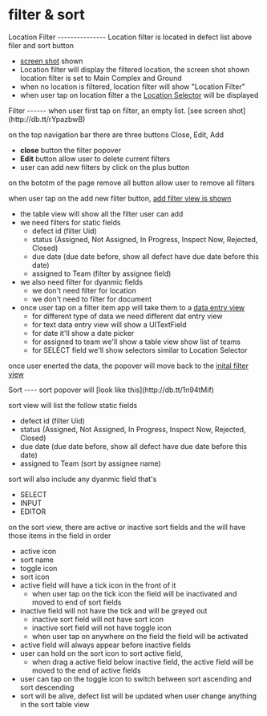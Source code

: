 filter & sort
=============

<a name="location-filter"/>
Location Filter
---------------
Location filter is located in defect list above filer and sort button

* [screen shot](http://db.tt/HNhcdwdh) shown
* Location filter will display the filtered location, the screen shot shown location filter is set to Main Complex and Ground
* when no location is filtered, location filter will show "Location Filter"
* when user tap on location filter a the [Location Selector](http://db.tt/jGnBAqMc) will be displayed

<a name="filter"/>
Filter
------
when user first tap on filter, an empty list. [see screen shot](http://db.tt/rYpazbwB)

on the top navigation bar there are three buttons Close, Edit, Add
* **close** button the filter popover
* **Edit** button allow user to delete current filters
* user can add new filters by click on the plus button

on the bototm of the page remove all button allow user to remove all filters

when user tap on the add new filter button, [add filter view is shown](http://db.tt/adMgvkmu)

* the table view will show all the filter user can add
* we need filters for static fields
    * defect id (filter Uid)
    * status (Assigned, Not Assigned, In Progress, Inspect Now, Rejected, Closed)
    * due date (due date before, show all defect have due date before this date)
    * assigned to Team (filter by assignee field)
* we also need filter for dyanmic fields
    * we don't need filter for location 
    * we don't need to filter for document
* once user tap on a filter item app will take them to a [data entry view](http://db.tt/anFvB5TT)
    * for different type of data we need different dat entry view
    * for text data entry view will show a UITextField
    * for date it'll show a date picker
    * for assigned to team we'll show a table view show list of teams
    * for SELECT field we'll show selectors similar to Location Selector

once user enerted the data, the popover will move back to the [inital filter view](http://db.tt/rYpazbwB)

<a name="sort" />
Sort
----
sort popover will [look like this](http://db.tt/1n94tMif)

sort view will list the follow static fields
* defect id (filter Uid)
* status (Assigned, Not Assigned, In Progress, Inspect Now, Rejected, Closed)
* due date (due date before, show all defect have due date before this date)
* assigned to Team (sort by assignee name)

sort will also include any dyanmic field that's 
* SELECT
* INPUT
* EDITOR

on the sort view, there are active or inactive sort fields and the will have those items in the field in order
* active icon
* sort name
* toggle icon
* sort icon
* active field will have a tick icon in the front of it
    * when user tap on the tick icon the field will be inactivated and moved to end of sort fields
* inactive field will not have the tick and will be greyed out
    * inactive sort field will not have sort icon
    * inactive sort field will not have toggle icon 
    * when user tap on anywhere on the field the field will be activated
* active field will always appear before inactive fields
* user can hold on the sort icon to sort active field, 
    * when drag a active field below inactive field, the active field will be moved to the end of active fields
* user can tap on the toggle icon to switch between sort ascending and sort descending
* sort will be alive, defect list will be updated when user change anything in the sort table view


